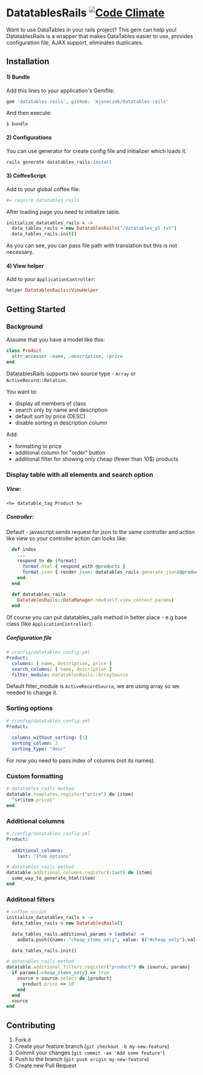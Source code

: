 # DatatablesRails [![Code Climate](https://codeclimate.com/github/mjaneczek/datatables-rails.png)](https://codeclimate.com/github/mjaneczek/datatables-rails)

Want to use DataTables in your rails project? This gem can help you!
DatatablesRails is a wrapper that makes DataTables easier to use, provides configuration file, AJAX support, eliminates duplicates.

## Installation

#### 1) Bundle

Add this lines to your application's Gemfile:
```rb
gem 'datatables-rails', github: 'mjaneczek/datatables-rails'
```

And then execute:

    $ bundle

#### 2) Configurations
You can use generator for create config file and initializer which loads it.
```rb 
rails generate datatables_rails:install
```

#### 3) CoffeeScript
Add to your global coffee file:
```coffee
#= require datatables_rails
```

After loading page you need to initialize table. 
```coffee
initialize_datatables_rails = ->
  data_tables_rails = new DatatablesRails("/datatables_pl.txt")
  data_tables_rails.init()
```
As you can see, you can pass file path with translation but this is not necessary.

#### 4) View helper
Add to your ```ApplicationController```:
```rb
helper DatatablesRails::ViewHelper
```

## Getting Started

### Background
Assume that you have a model like this:

```rb
class Product
  attr_accessor :name, :description, :price
end
```
DatatablesRails supports two source type - ```Array``` or ```ActiveRecord::Relation```.

You want to: 
- display all members of class
- search only by name and description
- default sort by price (DESC)
- disable sorting in description column

Add: 
- formatting to price 
- additional column for "order" button
- additional filter for showing only cheap (fewer than 10$) products


### Display table with all elements and search option
##### View:
```erb
<%= datatable_tag Product %>
```

##### Controller:
Default - javascript sends request for json to the same controller and action like view 
so your controller action can looks like:
```rb
  def index
    ...
    respond_to do |format|
      format.html { respond_with @products }
      format.json { render json: datatables_rails.generate_json(@products) }
    end
  end
  
  def datatables_rails
    DatatablesRails::DataManager.new(self.view_context.params)
  end
```
Of course you can put datatables_rails method in better place - e.g base class (like ```ApplicationController```).

##### Configuration file 

```yml
# /config/datatables_config.yml
Product:
  columns: [ name, description, price ]
  search_columns: [ name, description ]
  filter_module: DatatablesRails::ArraySource
```
Default filter_module is ```ActiveRecordSource```, we are using array so we needed to change it.

### Sorting options

```yml
# /config/datatables_config.yml
Product:
  ...
  columns_without_sorting: [1]
  sorting_column: 2
  sorting_type: "desc"
```

For now you need to pass index of columns (not its names).

### Custom formatting

```rb
# datatables_rails method
datatable.templates.register("price") do |item|
  "$#{item.price}" 
end
```

### Additional columns

```yml
# /config/datatables_config.yml
Product:
  ...
  additional_columns:
    last: "Item options"
```

```rb
# datatables_rails method
datatable.additional_columns.register(:last) do |item|
  some_way_to_generate_html(item)
end
```

### Additonal filters

```coffee
# coffee script
initialize_datatables_rails = ->
  data_tables_rails = new DatatablesRails()

  data_tables_rails.additional_params = (aoData) ->
    aoData.push({name: "cheap_items_only", value: $("#cheap_only").val()})

  data_tables_rails.init()
```

```rb
# datatables_rails method
datatable.additional_filters.register("product") do |source, params|
  if params[:cheap_items_only] == true
    source = source.select do |product|
      product.price =< 10
    end
  end
  source
end
```

## Contributing

1. Fork it
2. Create your feature branch (`git checkout -b my-new-feature`)
3. Commit your changes (`git commit -am 'Add some feature'`)
4. Push to the branch (`git push origin my-new-feature`)
5. Create new Pull Request
